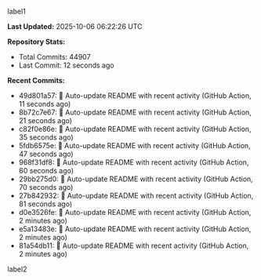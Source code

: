 
label1 
<!-- ACTIVITY_START -->
**Last Updated:** 2025-10-06 06:22:26 UTC

**Repository Stats:**
- Total Commits: 44907
- Last Commit: 12 seconds ago

**Recent Commits:**
- 49d801a57: 🤖 Auto-update README with recent activity (GitHub Action, 11 seconds ago)
- 8b72c7e67: 🤖 Auto-update README with recent activity (GitHub Action, 21 seconds ago)
- c82f0e86e: 🤖 Auto-update README with recent activity (GitHub Action, 35 seconds ago)
- 5fdb6575e: 🤖 Auto-update README with recent activity (GitHub Action, 47 seconds ago)
- 968f31df8: 🤖 Auto-update README with recent activity (GitHub Action, 60 seconds ago)
- 29bb275d0: 🤖 Auto-update README with recent activity (GitHub Action, 70 seconds ago)
- 27b842932: 🤖 Auto-update README with recent activity (GitHub Action, 81 seconds ago)
- d0e3526fe: 🤖 Auto-update README with recent activity (GitHub Action, 2 minutes ago)
- e5a13483e: 🤖 Auto-update README with recent activity (GitHub Action, 2 minutes ago)
- 81a54db11: 🤖 Auto-update README with recent activity (GitHub Action, 2 minutes ago)
<!-- ACTIVITY_END -->

label2
